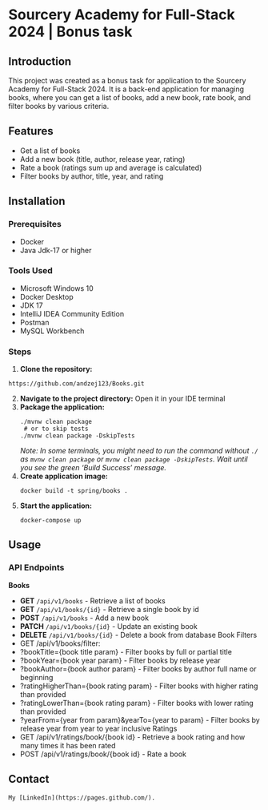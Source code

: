 # Sourcery Academy for Full-Stack 2024 | Bonus task
## Introduction
This project was created as a bonus task for application to the Sourcery Academy 
for Full-Stack 2024. It is a back-end application for managing books, where you 
can get a list of books, add a new book, rate book, and filter books by various 
criteria.

## Features
- Get a list of books
- Add a new book (title, author, release year, rating)
- Rate a book (ratings sum up and average is calculated)
- Filter books by author, title, year, and rating

## Installation
### Prerequisites
- Docker
- Java Jdk-17 or higher

### Tools Used
- Microsoft Windows 10
- Docker Desktop
- JDK 17
- IntelliJ IDEA Community Edition
- Postman
- MySQL Workbench

### Steps
1. **Clone the repository:**
```
https://github.com/andzej123/Books.git
```
2. **Navigate to the project directory:** Open it in your IDE terminal
3. **Package the application:**
    ```
    ./mvnw clean package
     # or to skip tests
    ./mvnw clean package -DskipTests
    ```
    *Note: In some terminals, you might need to run the command without `./` as `mvnw clean package` or `mvnw clean package -DskipTests`. Wait until you see the green ‘Build Success’ message.*
4. **Create application image:**
    ```
    docker build -t spring/books .
    ```
5. **Start the application:**
    ```
    docker-compose up
    ```

## Usage
### API Endpoints

**Books**
- **GET** `/api/v1/books` - Retrieve a list of books
- **GET** `/api/v1/books/{id}` - Retrieve a single book by id
- **POST** `/api/v1/books` - Add a new book
- **PATCH** `/api/v1/books/{id}` - Update an existing book
- **DELETE** `/api/v1/books/{id}` - Delete a book from database
Book Filters
- GET /api/v1/books/filter:
- ?bookTitle={book title param} - Filter books by full or partial title
- ?bookYear={book year param} - Filter books by release year
- ?bookAuthor={book author param} - Filter books by author full name or beginning
- ?ratingHigherThan={book rating param} - Filter books with higher rating than provided 
- ?ratingLowerThan={book rating param} - Filter books with lower rating than provided 
- ?yearFrom={year from param}&yearTo={year to param} - Filter books by release year from year to year inclusive
Ratings 
- GET /api/v1/ratings/book/{book id} - Retrieve a book rating and how many times it has been rated
- POST /api/v1/ratings/book/{book id} - Rate a book

## Contact
    My [LinkedIn](https://pages.github.com/).
